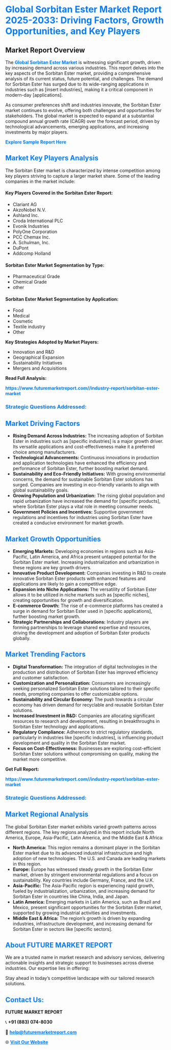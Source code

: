 <h1 style="color: #007BFF;">Global Sorbitan Ester Market Report 2025-2033: Driving Factors, Growth Opportunities, and Key Players</h1>

<section id="overview">
<h2>Market Report Overview</h2>
<p>The <a href="https://www.futuremarketreport.com//industry-report/sorbitan-ester-market" style="color: #007BFF; text-decoration: none;"><strong>Global Sorbitan Ester Market</strong></a> is witnessing significant growth, driven by increasing demand across various industries. This report delves into the key aspects of the Sorbitan Ester market, providing a comprehensive analysis of its current status, future potential, and challenges. The demand for Sorbitan Ester has surged due to its wide-ranging applications in industries such as [insert industries], making it a critical component in modern-day [applications].</p>
<p>As consumer preferences shift and industries innovate, the Sorbitan Ester market continues to evolve, offering both challenges and opportunities for stakeholders. The global market is expected to expand at a substantial compound annual growth rate (CAGR) over the forecast period, driven by technological advancements, emerging applications, and increasing investments by major players.</p>
</section>

<section id="overview">
<p><a href="https://www.futuremarketreport.com//request-sample/reportId=59394" style="color: #007BFF; text-decoration: none;"><strong>Explore Sample Report Here</strong></a></p>
</section>

<section id="key-players">
<h2 style="color: #007BFF;">Market Key Players Analysis</h2>
<p>The Sorbitan Ester market is characterized by intense competition among key players striving to capture a larger market share. Some of the leading companies in the market include:</p>
<h4>Key Players Covered in the Sorbitan Ester Report:</h4>
<ul><li>Clariant AG</li><li>AkzoNobel N.V.</li><li>Ashland Inc.</li><li>Croda International PLC</li><li>Evonik Industries</li><li>PolyOne Corporation</li><li>PCC Chemax Inc.</li><li>A. Schulman, Inc.</li><li>DuPont</li><li>Addcomp Holland</li></ul>
<h4>Sorbitan Ester Market Segmentation by Type:</h4>
<ul><li>Pharmaceutical Grade</li><li>Chemical Grade</li><li>other</li></ul>

<h4>Sorbitan Ester Market Segmentation by Application:</h4>
<ul><li>Food</li><li>Medical</li><li>Cosmetic</li><li>Textile industry</li><li>Other</li></ul>
<p><strong>Key Strategies Adopted by Market Players:</strong></p>
<ul>
<li>Innovation and R&D</li>
<li>Geographical Expansion</li>
<li>Sustainability Initiatives</li>
<li>Mergers and Acquisitions</li>
</ul>
</section>

<section>
<p><strong>Read Full Analysis: </strong></p><a href="https://www.futuremarketreport.com//industry-report/sorbitan-ester-market" style="color: #007BFF; text-decoration: none;"><strong>https://www.futuremarketreport.com//industry-report/sorbitan-ester-market</strong></a>
<h3 style="color: #007BFF;">Strategic Questions Addressed:</h3>
</section>

<section id="driving-factors">
<h2 style="color: #007BFF;">Market Driving Factors</h2>
<ul>
<li><strong>Rising Demand Across Industries:</strong> The increasing adoption of Sorbitan Ester in industries such as [specific industries] is a major growth driver. Its versatile applications and cost-effectiveness make it a preferred choice among manufacturers.</li>
<li><strong>Technological Advancements:</strong> Continuous innovations in production and application technologies have enhanced the efficiency and performance of Sorbitan Ester, further boosting market demand.</li>
<li><strong>Sustainability and Eco-Friendly Initiatives:</strong> With growing environmental concerns, the demand for sustainable Sorbitan Ester solutions has surged. Companies are investing in eco-friendly variants to align with global sustainability goals.</li>
<li><strong>Growing Population and Urbanization:</strong> The rising global population and rapid urbanization have increased the demand for [specific products], where Sorbitan Ester plays a vital role in meeting consumer needs.</li>
<li><strong>Government Policies and Incentives:</strong> Supportive government regulations and incentives for industries using Sorbitan Ester have created a conducive environment for market growth.</li>
</ul>
</section>

<section id="growth-opportunities">
<h2 style="color: #007BFF;">Market Growth Opportunities</h2>
<ul>
<li><strong>Emerging Markets:</strong> Developing economies in regions such as Asia-Pacific, Latin America, and Africa present untapped potential for the Sorbitan Ester market. Increasing industrialization and urbanization in these regions are key growth drivers.</li>
<li><strong>Innovative Product Development:</strong> Companies investing in R&D to create innovative Sorbitan Ester products with enhanced features and applications are likely to gain a competitive edge.</li>
<li><strong>Expansion into Niche Applications:</strong> The versatility of Sorbitan Ester allows it to be utilized in niche markets such as [specific niches], creating opportunities for growth and diversification.</li>
<li><strong>E-commerce Growth:</strong> The rise of e-commerce platforms has created a surge in demand for Sorbitan Ester used in [specific applications], further boosting market growth.</li>
<li><strong>Strategic Partnerships and Collaborations:</strong> Industry players are forming partnerships to leverage shared expertise and resources, driving the development and adoption of Sorbitan Ester products globally.</li>
</ul>
</section>

<section id="trending-factors">
<h2 style="color: #007BFF;">Market Trending Factors</h2>
<ul>
<li><strong>Digital Transformation:</strong> The integration of digital technologies in the production and distribution of Sorbitan Ester has improved efficiency and customer satisfaction.</li>
<li><strong>Customization and Personalization:</strong> Consumers are increasingly seeking personalized Sorbitan Ester solutions tailored to their specific needs, prompting companies to offer customizable options.</li>
<li><strong>Sustainability and Circular Economy:</strong> The push towards a circular economy has driven demand for recyclable and reusable Sorbitan Ester solutions.</li>
<li><strong>Increased Investment in R&D:</strong> Companies are allocating significant resources to research and development, resulting in breakthroughs in Sorbitan Ester technology and applications.</li>
<li><strong>Regulatory Compliance:</strong> Adherence to strict regulatory standards, particularly in industries like [specific industries], is influencing product development and quality in the Sorbitan Ester market.</li>
<li><strong>Focus on Cost-Effectiveness:</strong> Businesses are exploring cost-efficient Sorbitan Ester solutions without compromising on quality, making the market more competitive.</li>
</ul>
</section>

<section>
<p><strong>Get Full Report: </strong></p><a href="https://www.futuremarketreport.com//industry-report/sorbitan-ester-market" style="color: #007BFF; text-decoration: none;"><strong>https://www.futuremarketreport.com//industry-report/sorbitan-ester-market</strong></a>
<h3 style="color: #007BFF;">Strategic Questions Addressed:</h3>
</section>


<section id="regional-analysis">
<h2 style="color: #007BFF;">Market Regional Analysis</h2>
<p>The global Sorbitan Ester market exhibits varied growth patterns across different regions. The key regions analyzed in this report include North America, Europe, Asia-Pacific, Latin America, and the Middle East & Africa:</p>
<ul>
<li><strong>North America:</strong> This region remains a dominant player in the Sorbitan Ester market due to its advanced industrial infrastructure and high adoption of new technologies. The U.S. and Canada are leading markets in this region.</li>
<li><strong>Europe:</strong> Europe has witnessed steady growth in the Sorbitan Ester market, driven by stringent environmental regulations and a focus on sustainability. Key countries include Germany, France, and the U.K.</li>
<li><strong>Asia-Pacific:</strong> The Asia-Pacific region is experiencing rapid growth, fueled by industrialization, urbanization, and increasing demand for Sorbitan Ester in countries like China, India, and Japan.</li>
<li><strong>Latin America:</strong> Emerging markets in Latin America, such as Brazil and Mexico, present significant opportunities for the Sorbitan Ester market, supported by growing industrial activities and investments.</li>
<li><strong>Middle East & Africa:</strong> The region’s growth is driven by expanding industries, infrastructure development, and increasing demand for Sorbitan Ester in sectors like [specific sectors].</li>
</ul>
</section>

<footer>
<h2 style="color: #007BFF;">About FUTURE MARKET REPORT</h2>
<p>We are a trusted name in market research and advisory services, delivering actionable insights and strategic support to businesses across diverse industries. Our expertise lies in offering:</p>

<p>Stay ahead in today’s competitive landscape with our tailored research solutions.</p>

<h2 style="color: #007BFF;">Contact Us:</h2>
<p><strong>FUTURE MARKET REPORT</strong></p>
<p>📞 <strong>+91 (883) 074-8030</strong></p>
<p>📧 <strong><a href="mailto:help@futuremarketreport.com" style="color: #007BFF;">help@futuremarketreport.com</a></strong></p>
<p>🌐 <strong><a href="https://www.futuremarketreport.com/" style="color: #007BFF;">Visit Our Website</a></strong></p>
</footer>